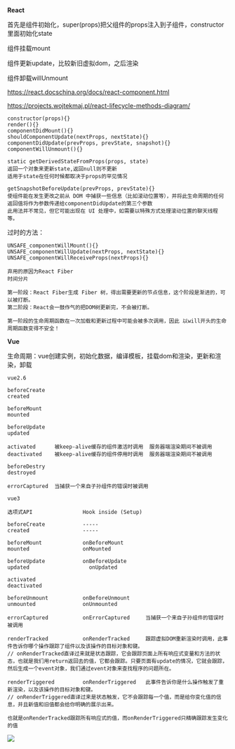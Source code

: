 **React**



首先是组件初始化，super(props)把父组件的props注入到子组件，constructor里面初始化state

组件挂载mount

组件更新update，比较新旧虚拟dom，之后渲染

组件卸载willUnmount



https://react.docschina.org/docs/react-component.html

https://projects.wojtekmaj.pl/react-lifecycle-methods-diagram/

```
constructor(props){}
render(){}
componentDidMount(){}
shouldComponentUpdate(nextProps, nextState){}
componentDidUpdate(prevProps, prevState, snapshot){}
componentWillUnmount(){}

static getDerivedStateFromProps(props, state)
返回一个对象来更新state,返回null则不更新
适用于state在任何时候都取决于props的罕见情况

getSnapshotBeforeUpdate(prevProps, prevState){}
使组件能在发生更改之前从 DOM 中捕获一些信息（比如滚动位置等），并将此生命周期的任何返回值将作为参数传递给componentDidUpdate的第三个参数
此用法并不常见，但它可能出现在 UI 处理中，如需要以特殊方式处理滚动位置的聊天线程等。
```

过时的方法：

```
UNSAFE_componentWillMount(){}
UNSAFE_componentWillUpdate(nextProps, nextState){}
UNSAFE_componentWillReceiveProps(nextProps){}

弃用的原因为React Fiber
时间分片

第一阶段：React Fiber生成 Fiber 树，得出需要更新的节点信息，这个阶段是渐进的，可以被打断。
第二阶段：React会一鼓作气的把DOM树更新完，不会被打断。

第一阶段的生命周期函数在一次加载和更新过程中可能会被多次调用，因此 以will开头的生命周期函数变得不安全！
```



**Vue**



生命周期：vue创建实例，初始化数据，编译模板，挂载dom和渲染，更新和渲染，卸载

`vue2.6`

```
beforeCreate
created

beforeMount
mounted

beforeUpdate
updated

activated      被keep-alive缓存的组件激活时调用  服务器端渲染期间不被调用
deactivated    被keep-alive缓存的组件停用时调用  服务器端渲染期间不被调用

beforeDestry
destroyed

errorCaptured  当捕获一个来自子孙组件的错误时被调用
```

`vue3`

```
选项式API	              Hook inside (Setup)             

beforeCreate            -----
created                 -----

beforeMount             onBeforeMount
mounted                 onMounted

beforeUpdate            onBeforeUpdate
updated             	  onUpdated

activated
deactivated

beforeUnmount           onBeforeUnmount
unmounted               onUnmounted

errorCaptured           onErrorCaptured     当捕获一个来自子孙组件的错误时被调用

renderTracked           onRenderTracked     跟踪虚拟DOM重新渲染时调用，此事件告诉你哪个操作跟踪了组件以及该操作的目标对象和键。
// onRenderTracked直译过来就是状态跟踪，它会跟踪页面上所有响应式变量和方法的状态，也就是我们用return返回去的值，它都会跟踪。只要页面有update的情况，它就会跟踪，然后生成一个event对象，我们通过event对象来查找程序的问题所在。

renderTriggered         onRenderTriggered   此事件告诉你是什么操作触发了重新渲染，以及该操作的目标对象和键。
// onRenderTriggered直译过来是状态触发，它不会跟踪每一个值，而是给你变化值的信息，并且新值和旧值都会给你明确的展示出来。

也就是onRenderTracked跟踪所有响应式的值，而onRenderTriggered只精确跟踪发生变化的值

```

![](https://v3.cn.vuejs.org/images/lifecycle.svg)